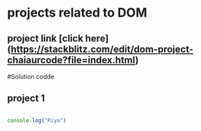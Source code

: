 # projects related to DOM


## project link [click here] (https://stackblitz.com/edit/dom-project-chaiaurcode?file=index.html)

#Solution codde

## project 1

```javascript

console.log("Riya")

